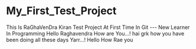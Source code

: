 # My_First_Test_Project
This Is RaGhaVenDra Kiran Test Project At First Time In Git     --- New Learner In Programming
Hello Raghavendra How are You...!
hai grk
how you have been doing all these days Yarr...!
Hello How Rae you